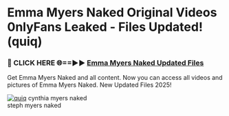# Emma Myers Naked Original Videos 0nlyFans Leaked - Files Updated! (quiq)

<h3>🔴 CLICK HERE 🌐==►► <a href="https://tinyurl.com/yckcrads" rel="nofollow">Emma Myers Naked Updated Files</a></h3>

Get Emma Myers Naked and all content. Now you can access all videos and pictures of Emma Myers Naked. New Updated Files 2025!

[![quiq](https://i.imgur.com/hpKpOFt.gif)](https://tinyurl.com/yckcrads)
cynthia myers naked<br>
steph myers naked
